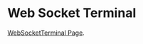 # Web Socket Terminal

[WebSocketTerminal Page](https://github.com/apsampaio/PlayingWithJavascript/tree/master/Forca).
[](https://github.com/apsampaio/WebSocketTerminal/blob/master/img/preview.png?raw=true)

